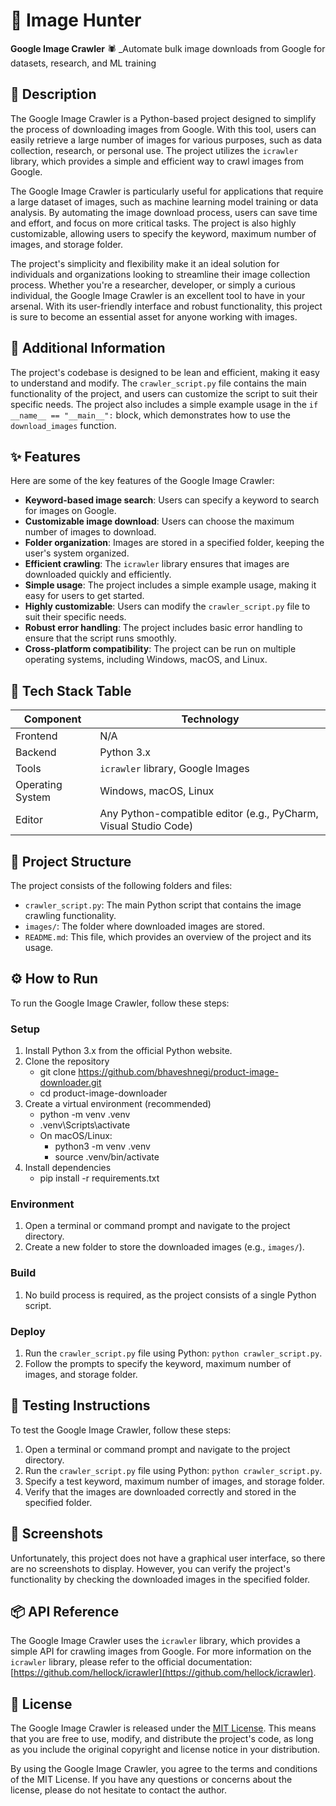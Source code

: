 🚀 Image Hunter
============================
**Google Image Crawler** 🕷️
_Automate bulk image downloads from Google for datasets, research, and ML training

📖 Description
-------------
The Google Image Crawler is a Python-based project designed to simplify the process of downloading images from Google. With this tool, users can easily retrieve a large number of images for various purposes, such as data collection, research, or personal use. The project utilizes the `icrawler` library, which provides a simple and efficient way to crawl images from Google.

The Google Image Crawler is particularly useful for applications that require a large dataset of images, such as machine learning model training or data analysis. By automating the image download process, users can save time and effort, and focus on more critical tasks. The project is also highly customizable, allowing users to specify the keyword, maximum number of images, and storage folder.

The project's simplicity and flexibility make it an ideal solution for individuals and organizations looking to streamline their image collection process. Whether you're a researcher, developer, or simply a curious individual, the Google Image Crawler is an excellent tool to have in your arsenal. With its user-friendly interface and robust functionality, this project is sure to become an essential asset for anyone working with images.

📖 Additional Information
------------------------
The project's codebase is designed to be lean and efficient, making it easy to understand and modify. The `crawler_script.py` file contains the main functionality of the project, and users can customize the script to suit their specific needs. The project also includes a simple example usage in the `if __name__ == "__main__":` block, which demonstrates how to use the `download_images` function.

✨ Features
---------
Here are some of the key features of the Google Image Crawler:
* **Keyword-based image search**: Users can specify a keyword to search for images on Google.
* **Customizable image download**: Users can choose the maximum number of images to download.
* **Folder organization**: Images are stored in a specified folder, keeping the user's system organized.
* **Efficient crawling**: The `icrawler` library ensures that images are downloaded quickly and efficiently.
* **Simple usage**: The project includes a simple example usage, making it easy for users to get started.
* **Highly customizable**: Users can modify the `crawler_script.py` file to suit their specific needs.
* **Robust error handling**: The project includes basic error handling to ensure that the script runs smoothly.
* **Cross-platform compatibility**: The project can be run on multiple operating systems, including Windows, macOS, and Linux.

🧰 Tech Stack Table
-------------------
| Component | Technology |
| --- | --- |
| Frontend | N/A |
| Backend | Python 3.x |
| Tools | `icrawler` library, Google Images |
| Operating System | Windows, macOS, Linux |
| Editor | Any Python-compatible editor (e.g., PyCharm, Visual Studio Code) |

📁 Project Structure
-------------------
The project consists of the following folders and files:
* `crawler_script.py`: The main Python script that contains the image crawling functionality.
* `images/`: The folder where downloaded images are stored.
* `README.md`: This file, which provides an overview of the project and its usage.

⚙️ How to Run
-------------
To run the Google Image Crawler, follow these steps:
### Setup
1. Install Python 3.x from the official Python website.
2. Clone the repository
    * git clone https://github.com/bhaveshnegi/product-image-downloader.git
    * cd product-image-downloader
3. Create a virtual environment (recommended)
    * python -m venv .venv
    * .venv\Scripts\activate
    * On macOS/Linux:
        * python3 -m venv .venv
        * source .venv/bin/activate
4. Install dependencies
    * pip install -r requirements.txt

### Environment
1. Open a terminal or command prompt and navigate to the project directory.
2. Create a new folder to store the downloaded images (e.g., `images/`).

### Build
1. No build process is required, as the project consists of a single Python script.

### Deploy
1. Run the `crawler_script.py` file using Python: `python crawler_script.py`.
2. Follow the prompts to specify the keyword, maximum number of images, and storage folder.

🧪 Testing Instructions
----------------------
To test the Google Image Crawler, follow these steps:
1. Open a terminal or command prompt and navigate to the project directory.
2. Run the `crawler_script.py` file using Python: `python crawler_script.py`.
3. Specify a test keyword, maximum number of images, and storage folder.
4. Verify that the images are downloaded correctly and stored in the specified folder.

📸 Screenshots
-------------
Unfortunately, this project does not have a graphical user interface, so there are no screenshots to display. However, you can verify the project's functionality by checking the downloaded images in the specified folder.

📦 API Reference
-------------
The Google Image Crawler uses the `icrawler` library, which provides a simple API for crawling images from Google. For more information on the `icrawler` library, please refer to the official documentation: [https://github.com/hellock/icrawler](https://github.com/hellock/icrawler).


📝 License
--------
The Google Image Crawler is released under the [MIT License](https://opensource.org/licenses/MIT). This means that you are free to use, modify, and distribute the project's code, as long as you include the original copyright and license notice in your distribution.

By using the Google Image Crawler, you agree to the terms and conditions of the MIT License. If you have any questions or concerns about the license, please do not hesitate to contact the author.
